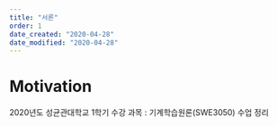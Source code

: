 ```yaml
---
title: "서론"
order: 1
date_created: "2020-04-28"
date_modified: "2020-04-28"
---
```


# Motivation

2020년도 성균관대학교 1학기 수강 과목 : 기계학습원론(SWE3050) 수업 정리
